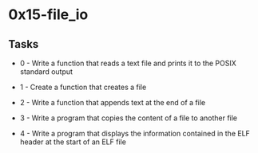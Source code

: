 # 0x15-file_io #

## Tasks ##

* 0 - Write a function that reads a text file and prints it to the POSIX standard output

* 1 - Create a function that creates a file

* 2 - Write a function that appends text at the end of a file

* 3 - Write a program that copies the content of a file to another file

* 4 - Write a program that displays the information contained in the ELF header at the start of an ELF file
